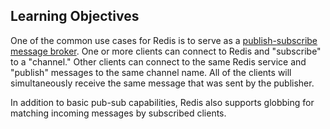 ## Learning Objectives

One of the common use cases for Redis is to serve as a [publish-subscribe message broker](https://redis.io/topics/pubsub).
One or more clients can connect to Redis and "subscribe" to a "channel."
Other clients can connect to the same Redis service and "publish" messages to the same channel name.
All of the clients will simultaneously receive the same message that was sent by the publisher.

In addition to basic pub-sub capabilities, Redis also supports globbing for matching incoming messages by subscribed clients.
